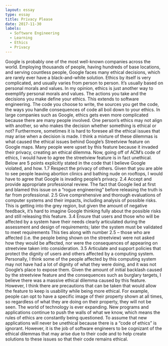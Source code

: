 ```yaml
---
layout: essay
type: essay
title: Privacy Please
date: 2017-11-30
labels:
  - Software Engineering
  - Learning
  - Ethics
  - Privacy
---
```


Google is probably one of the most well-known companies across the world. Employing thousands of people, having hundreds of base locations, and serving countless people, Google faces many ethical decisions, which are rarely ever have a black-and-white solution. Ethics by itself is very complicated, and usually varies from person to person. It’s usually based on personal morals and values. In my opinion, ethics is just another way to exemplify personal morals and values. The actions you take and the decisions you make define your ethics. This extends to software engineering. The code you choose to write, the sources you get the code, the ways you handle consequences of code all boil down to your ethics.
In large companies such as Google, ethics gets even more complicated because there are many people involved. One person’s ethics may not align with another, so who makes the decision whether something is ethical or not? Furthermore, sometimes it is hard to foresee all the ethical issues that may arise when a decision is made. I think a mixture of these dilemmas is what caused the ethical issues behind Google’s Streetview feature on Google maps. Many people were upset by this feature because it invaded their privacy, creating an ethical dilemma. Now, going off of ACM’s code of ethics, I would have to agree the streetview feature is in fact unethical. Below are 5 points explicitly stated in the code that I believe Google violated, and how.
1.7 Respect the privacy of others.
Given that you are able to see people leaving abortion clinics and bathing nude on rooftops, I would have to agree that Google is invading people’s privacy.
2.4 Accept and provide appropriate professional review.
The fact that Google lied at first and blamed this issue on a “rogue engineering” before releasing the truth is far from professional.
2.5 Give comprehensive and thorough evaluations of computer systems and their impacts, including analysis of possible risks.
This is getting into the grey region, but given the amount of negative feedback, it’s hard to imagine Google thinking fully about the possible risks and still releasing this feature.
3.4 Ensure that users and those who will be affected by a system have their needs clearly articulated during the assessment and design of requirements; later the system must be validated to meet requirements
This ties along with number 2.5 – those who are affected (i.e. the people being shown on the streetview) were not asked how they would be affected, nor were the consequences of appearing on streetview taken into consideration.
3.5 Articulate and support policies that protect the dignity of users and others affected by a computing system.
Personally, I think some of the people affected by this computing system may not have had a lot of dignity of what they were doing, and it was not Google’s place to expose them. 
Given the amount of initial backlash caused by the streetview feature and the consequences such as burglary targets, I believe there was a massive ethical dilemma caused by this feature. However, I think there are precautions that can be taken that would allow the feature to keep is usability while being more ethical. For example, people can opt to have a specific image of their property shown at all times, so regardless of what they are doing on their property, they will not be seen. 
The world of technology is ever expanding. New programs and applications continue to push the walls of what we know, which means the rules of ethics are constantly being questioned. To assume that new applications will never be unethical because there is a “code of ethics” is ignorant. However, it is the job of software engineers to be cognizant of the ethical dilemmas that may arise due to their code and to help create solutions to these issues so that their code remains ethical. 


